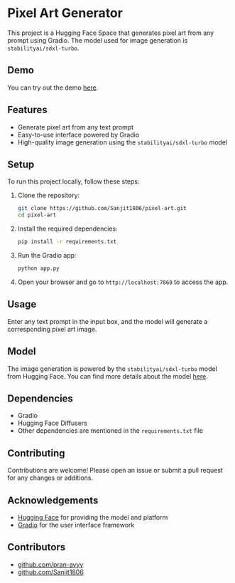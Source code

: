 # Pixel Art Generator

This project is a Hugging Face Space that generates pixel art from any prompt using Gradio. The model used for image generation is `stabilityai/sdxl-turbo`.

## Demo

You can try out the demo [here](https://huggingface.co/spaces/pranayyy/pixel_art).

## Features

- Generate pixel art from any text prompt
- Easy-to-use interface powered by Gradio
- High-quality image generation using the `stabilityai/sdxl-turbo` model

## Setup

To run this project locally, follow these steps:

1. Clone the repository:

    ```bash
    git clone https://github.com/Sanjit1806/pixel-art.git
    cd pixel-art
    ```

2. Install the required dependencies:

    ```bash
    pip install -r requirements.txt
    ```

3. Run the Gradio app:

    ```bash
    python app.py
    ```

4. Open your browser and go to `http://localhost:7860` to access the app.

## Usage

Enter any text prompt in the input box, and the model will generate a corresponding pixel art image. 

## Model

The image generation is powered by the `stabilityai/sdxl-turbo` model from Hugging Face. You can find more details about the model [here](https://huggingface.co/stabilityai/sdxl-turbo).

## Dependencies

- Gradio
- Hugging Face Diffusers
- Other dependencies are mentioned in the `requirements.txt` file

## Contributing

Contributions are welcome! Please open an issue or submit a pull request for any changes or additions.


## Acknowledgements

- [Hugging Face](https://huggingface.co/) for providing the model and platform
- [Gradio](https://gradio.app/) for the user interface framework

## Contributors
- [github.com/pran-ayyy](https://github.com/pran-ayyy)
- [github.com/Sanjit1806](https://github.com/Sanjit1806)
